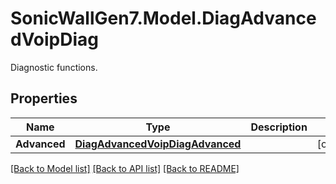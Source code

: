 # SonicWallGen7.Model.DiagAdvancedVoipDiag
Diagnostic functions.

## Properties

Name | Type | Description | Notes
------------ | ------------- | ------------- | -------------
**Advanced** | [**DiagAdvancedVoipDiagAdvanced**](DiagAdvancedVoipDiagAdvanced.md) |  | [optional] 

[[Back to Model list]](../README.md#documentation-for-models) [[Back to API list]](../README.md#documentation-for-api-endpoints) [[Back to README]](../README.md)

